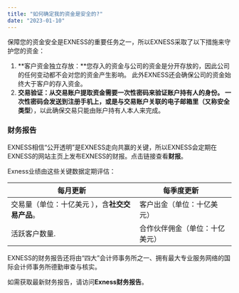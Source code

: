 ```yaml
---
title: "如何确定我的资金是安全的?"
date: "2023-01-10"
---
```


保障您的资金安全是EXNESS的重要任务之一，所以EXNESS采取了以下措施来守护您的资金：

1. **客户资金独立存放：**您存入的资金与公司的资金是分开存放的，因此公司的任何变动都不会对您的资金产生影响。 此外EXNESS还会确保公司的资金始终大于客户的存入资金。
2. **交易验证：**从交易账户提取资金需要一次性密码来验证账户持有人的身份。 一次性密码会发送到注册手机上，或是与交易账户关联的电子邮箱里（又称**安全类型**），以此确保交易只能由账户持有人本人来完成。

### 财务报告

EXNESS相信“公开透明”是EXNESS走向共赢的关键，所以EXNESS会定期在EXNESS的网站主页上发布EXNESS的财报。点击链接查看**财报**。

Exness业绩由这些关键数据定期评估：

| 每月更新 | 每季度更新    |
| --- | --- |
| 交易量（单位：十亿美元 ），含**社交交易产品**。 | 客户出金（单位：十亿美元） |
| 活跃客户数量. | 合作伙伴佣金（单位：十亿美元） |

EXNESS的财务报告还将由“四大”会计师事务所之一、拥有最大专业服务网络的国际会计师事务所德勤审查与核实。

如需获取最新财务报告，请访问**Exness财务报告**。
